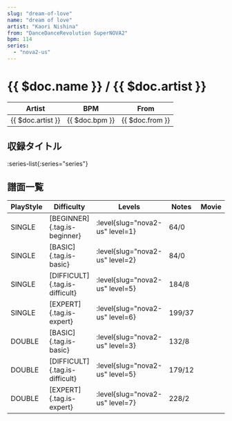 ```yaml
---
slug: "dream-of-love"
name: "dream of love"
artist: "Kaori Nishina"
from: "DanceDanceRevolution SuperNOVA2"
bpm: 114
series:
  - "nova2-us"
---
```


# {{ $doc.name }} / {{ $doc.artist }}

|Artist|BPM|From|
|------|---|----|
|{{ $doc.artist }}|{{ $doc.bpm }}|{{ $doc.from }}|

## 収録タイトル

:series-list{:series="series"}

## 譜面一覧

|PlayStyle|Difficulty|Levels|Notes|Movie|
|---------|----------|------|-----|-----|
|SINGLE|[BEGINNER]{.tag.is-beginner}|<div class="field is-grouped is-grouped-multiline"> :level{slug="nova2-us" level=1}</div>|64/0||
|SINGLE|[BASIC]{.tag.is-basic}|<div class="field is-grouped is-grouped-multiline"> :level{slug="nova2-us" level=2}</div>|84/0||
|SINGLE|[DIFFICULT]{.tag.is-difficult}|<div class="field is-grouped is-grouped-multiline"> :level{slug="nova2-us" level=5}</div>|184/8||
|SINGLE|[EXPERT]{.tag.is-expert}|<div class="field is-grouped is-grouped-multiline"> :level{slug="nova2-us" level=6}</div>|199/37||
|DOUBLE|[BASIC]{.tag.is-basic}|<div class="field is-grouped is-grouped-multiline"> :level{slug="nova2-us" level=3}</div>|132/8||
|DOUBLE|[DIFFICULT]{.tag.is-difficult}|<div class="field is-grouped is-grouped-multiline"> :level{slug="nova2-us" level=5}</div>|179/12||
|DOUBLE|[EXPERT]{.tag.is-expert}|<div class="field is-grouped is-grouped-multiline"> :level{slug="nova2-us" level=7}</div>|228/2||
